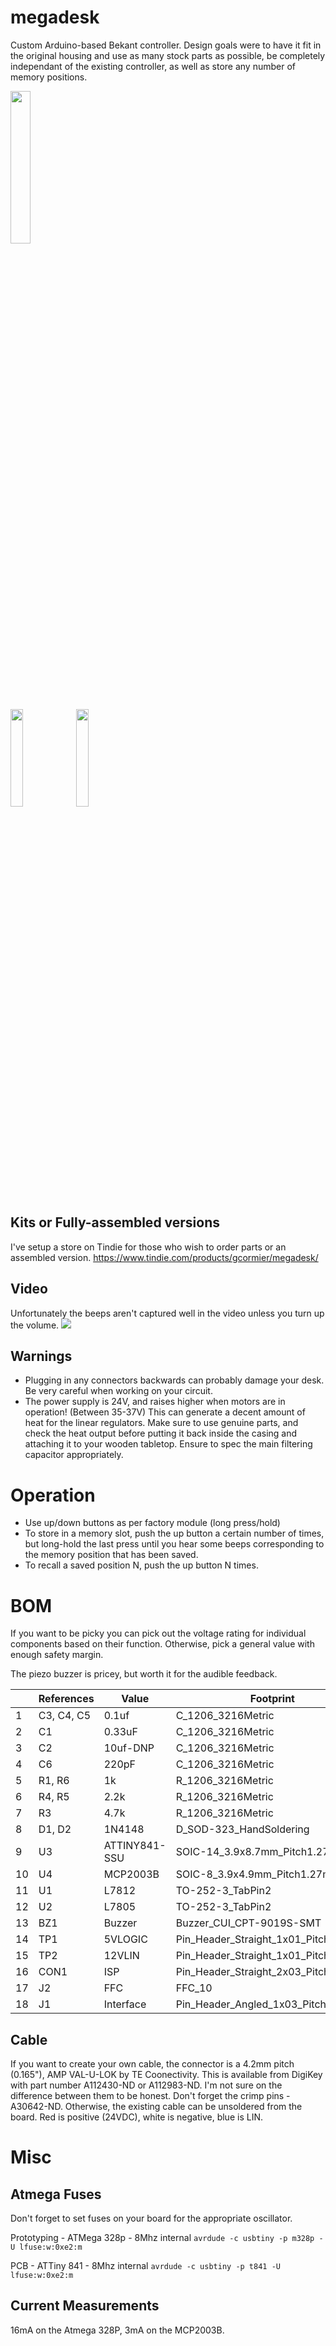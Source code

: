 # megadesk
Custom Arduino-based Bekant controller. Design goals were to have it fit in the original housing and use as many stock parts as possible, be completely independant of the existing controller, as well as store any number of memory positions.

<img src="https://github.com/gcormier/megadesk/blob/master/PCB%20and%20Housing.png" width=25%/>

<img src="https://github.com/gcormier/megadesk/blob/master/megadesk_front.png" width=20%/> <img src="https://github.com/gcormier/megadesk/blob/master/megadesk_rear.png" width=20%/>

## Kits or Fully-assembled versions
I've setup a store on Tindie for those who wish to order parts or an assembled version. <a href="https://www.tindie.com/products/gcormier/megadesk/">https://www.tindie.com/products/gcormier/megadesk/</a>

## Video
Unfortunately the beeps aren't captured well in the video unless you turn up the volume.
<a href = "https://youtu.be/1j8Z5ZEFkNs"><img src = "http://img.youtube.com/vi/1j8Z5ZEFkNs/mqdefault.jpg" /></a>

## Warnings
* Plugging in any connectors backwards can probably damage your desk. Be very careful when working on your circuit.
* The power supply is 24V, and raises higher when motors are in operation! (Between 35-37V) This can generate a decent amount of heat for the linear regulators. Make sure to use genuine parts, and check the heat output before putting it back inside the casing and attaching it to your wooden tabletop. Ensure to spec the main filtering capacitor appropriately.

# Operation
* Use up/down buttons as per factory module (long press/hold)
* To store in a memory slot, push the up button a certain number of times, but long-hold the last press until you hear some beeps corresponding to the memory position that has been saved.
* To recall a saved position N, push the up button N times.

# BOM
If you want to be picky you can pick out the voltage rating for individual components based on their function. Otherwise, pick a general value with enough safety margin.

The piezo buzzer is pricey, but worth it for the audible feedback.


|            | References |Value          | Footprint                            | Quantity |
|------------|------------|---------------|--------------------------------------|---| 
| 1          | C3, C4, C5 | 0.1uf         | C_1206_3216Metric                    | 3 | 
| 2          | C1         | 0.33uF        | C_1206_3216Metric                    | 1 | 
| 3          | C2         | 10uf-DNP      | C_1206_3216Metric                    | 1 | 
| 4          | C6         | 220pF         | C_1206_3216Metric                    | 1 | 
| 5          | R1, R6     | 1k            | R_1206_3216Metric                    | 2 | 
| 6          | R4, R5     | 2.2k          | R_1206_3216Metric                    | 2 | 
| 7          | R3         | 4.7k          | R_1206_3216Metric                    | 1 | 
| 8          | D1, D2     | 1N4148        | D_SOD-323_HandSoldering              | 2 | 
| 9          | U3         | ATTINY841-SSU | SOIC-14_3.9x8.7mm_Pitch1.27mm        | 1 | 
| 10         | U4         | MCP2003B      | SOIC-8_3.9x4.9mm_Pitch1.27mm         | 1 | 
| 11         | U1         | L7812         | TO-252-3_TabPin2                     | 1 | 
| 12         | U2         | L7805         | TO-252-3_TabPin2                     | 1 | 
| 13         | BZ1        | Buzzer        | Buzzer_CUI_CPT-9019S-SMT             | 1 | 
| 14         | TP1        | 5VLOGIC       | Pin_Header_Straight_1x01_Pitch2.54mm | 1 | 
| 15         | TP2        | 12VLIN        | Pin_Header_Straight_1x01_Pitch2.54mm | 1 | 
| 16         | CON1       | ISP           | Pin_Header_Straight_2x03_Pitch2.54mm | 1 | 
| 17         | J2         | FFC           | FFC_10                               | 1 | 
| 18         | J1         | Interface     | Pin_Header_Angled_1x03_Pitch2.54mm   | 1 | 


## Cable
If you want to create your own cable, the connector is a 4.2mm pitch (0.165"), AMP VAL-U-LOK by TE Coonectivity. This is available from DigiKey with part number A112430-ND or A112983-ND. I'm not sure on the difference between them to be honest. Don't forget the crimp pins - A30642-ND. Otherwise, the existing cable can be unsoldered from the board. Red is positive (24VDC), white is negative, blue is LIN.

# Misc

## Atmega Fuses
Don't forget to set fuses on your board for the appropriate oscillator.

Prototyping - ATMega 328p - 8Mhz internal `avrdude -c usbtiny -p m328p -U lfuse:w:0xe2:m`

PCB - ATTiny 841 - 8Mhz internal  `avrdude -c usbtiny -p t841 -U lfuse:w:0xe2:m`

## Current Measurements
16mA on the Atmega 328P, 3mA on the MCP2003B.